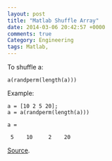 ```yaml
---
layout: post
title: "Matlab Shuffle Array"
date: 2014-03-06 20:42:57 +0000
comments: true
Category: Engineering
tags: Matlab,
---
```

To shuffle a:

    a(randperm(length(a)))

Example:

    a = [10 2 5 20];
    a = a(randperm(length(a)))
    
    a =

     5    10     2    20

[Source](http://www.mathworks.co.uk/matlabcentral/newsreader/view_thread/239478).
